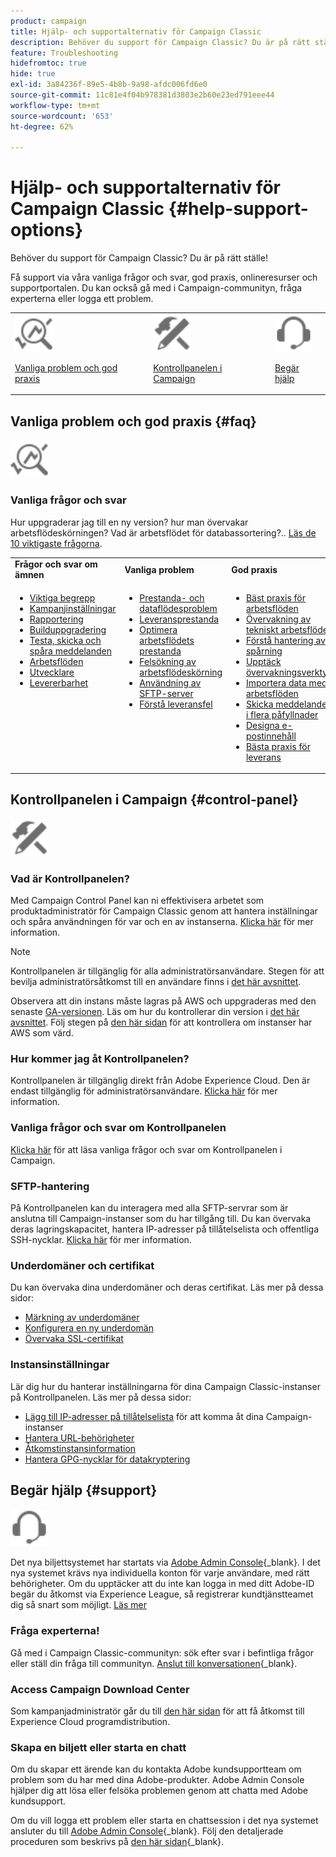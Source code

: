 ```yaml
---
product: campaign
title: Hjälp- och supportalternativ för Campaign Classic
description: Behöver du support för Campaign Classic? Du är på rätt ställe!
feature: Troubleshooting
hidefromtoc: true
hide: true
exl-id: 3a84236f-89e5-4b8b-9a98-afdc006fd6e0
source-git-commit: 11c81e4f04b978381d3803e2b60e23ed791eee44
workflow-type: tm+mt
source-wordcount: '653'
ht-degree: 62%

---
```


# Hjälp- och supportalternativ för Campaign Classic {#help-support-options}

Behöver du support för Campaign Classic? Du är på rätt ställe!

Få support via våra vanliga frågor och svar, god praxis, onlineresurser och supportportalen. Du kan också gå med i Campaign-communityn, fråga experterna eller logga ett problem.

<table>
    <tr>
        <td><img src="platform/using/assets/do-not-localize/icon-faq.svg" width="60px"><p><a href="#faq">Vanliga problem och god praxis</a></p></td>
        <td><img src="platform/using/assets/do-not-localize/icon-control-panel.svg" width="60px"><p><a href="#control-panel">Kontrollpanelen i Campaign</a></p></td>
        <td><img src="platform/using/assets/do-not-localize/icon-support.svg" width="60px"><p><a href="#support">Begär hjälp</a></p></td>
    </tr>
</table>

## Vanliga problem och god praxis {#faq}

<img src="platform/using/assets/do-not-localize/icon-faq.svg" width="60px">

### Vanliga frågor och svar

Hur uppgraderar jag till en ny version? hur man övervakar arbetsflödeskörningen? Vad är arbetsflödet för databassortering?.. [Läs de 10 viktigaste frågorna](platform/using/common-questions.md).

<table>
    <tr><td><strong>Frågor och svar om ämnen</strong></td><td><strong>Vanliga problem</strong></td><td><strong>God praxis</strong></td><td><strong>Instruktioner</strong></td></tr>
    <tr>
    <td valign="top">
        <ul>
        <li><a href="platform/using/faq-key-concepts.md">Viktiga begrepp</a></li>
        <li><a href="platform/using/faq-campaign-config.md">Kampanjinställningar</a></li>
        <li><a href="platform/using/faq-reporting.md">Rapportering</a></li>
        <li><a href="platform/using/faq-build-upgrade.md">Builduppgradering</a></li>
        <li><a href="platform/using/faq-messages.md">Testa, skicka och spåra meddelanden</a></li>
        <li><a href="platform/using/faq-workflows.md">Arbetsflöden</a></li>
        <li><a href="platform/using/faq-developers.md">Utvecklare</a></li>
        <li><a href="delivery/using/monitoring-deliverability.md">Levererbarhet</a></li>
        </ul>
    </td>
    <td valign="top">
        <ul>
        <li><a href="production/using/performance-and-throughput-issues.md">Prestanda- och dataflödesproblem</a></li>
        <li><a href="delivery/using/delivery-performances.md">Leveransprestanda</a></li>
        <li><a href="workflow/using/workflow-best-practices.md">Optimera arbetsflödets prestanda</a></li>
        <li><a href="workflow/using/monitoring-workflow-execution.md">Felsökning av arbetsflödeskörning</a></li>
        <li><a href="platform/using/sftp-server-usage.md">Användning av SFTP-server</a></li>
        <li><a href="delivery/using/understanding-delivery-failures.md">Förstå leveransfel</a></li>
        </ul>
    </td>
   <td valign="top">
        <ul>
        <li><a href="workflow/using/workflow-best-practices.md">Bäst praxis för arbetsflöden</a></li>
        <li><a href="workflow/using/monitoring-technical-workflows.md">Övervakning av tekniskt arbetsflöde</a></li>
        <li><a href="delivery/using/about-message-tracking.md">Förstå hantering av spårning</a></li>
        <li><a href="production/using/monitoring-guidelines.md">Upptäck övervakningsverktyg</a></li>
        <li><a href="platform/using/import-export-workflows.md">Importera data med arbetsflöden</a></li>
        <li><a href="delivery/using/steps-sending-the-delivery.md">Skicka meddelanden i flera påfyllnader</a></li>
        <li><a href="delivery/using/defining-the-email-content.md">Designa e-postinnehåll</a></li>
        <li><a href="delivery/using/delivery-best-practices.md">Bästa praxis för leverans</a></li>
        </ul>
    </td>
    <td valign="top">
        <ul>
        <li><a href="production/using/build-upgrade.md">Uppgradera till den senaste versionen</a></li>
        <li><a href="platform/using/faq-build-upgrade.md">Vanliga frågor och svar om builduppgradering</a></li>
        <li><a href="delivery/using/about-delivery-monitoring.md">Övervaka en leverans</a></li>
        <li><a href="delivery/using/understanding-quarantine-management.md">Förstå karantänhantering</a></li>
        <li><a href="installation/using/get-started-security-privacy.md">Checklista för säkerhet och sekretess</a></li>
        <li><a href="platform/using/privacy-management.md">Sekretess- och medgivandehantering</a></li>
        <li><a href="platform/using/steps-to-create-a-query.md">Utforma en fråga</a></li>
        <li><a href="workflow/using/querying-recipient-table.md">Exempel på frågor</a></li>
        <li><a href="workflow/using/building-a-workflow.md">Bygg ett arbetsflöde</a></li>
        </ul>
    </td>
    </tr>
</table>

## Kontrollpanelen i Campaign {#control-panel}

<img src="platform/using/assets/do-not-localize/icon-control-panel.svg" width="60px">

### Vad är Kontrollpanelen?

Med Campaign Control Panel kan ni effektivisera arbetet som produktadministratör för Campaign Classic genom att hantera inställningar och spåra användningen för var och en av instanserna.
[Klicka här](https://experienceleague.adobe.com/docs/control-panel/using/discover-control-panel/key-features.html?lang=sv) för mer information.

>[!NOTE]
>
>Kontrollpanelen är tillgänglig för alla administratörsanvändare. Stegen för att bevilja administratörsåtkomst till en användare finns i [det här avsnittet](https://experienceleague.adobe.com/docs/control-panel/using/discover-control-panel/managing-permissions.html?lang=sv#discover-control-panel).
>
>Observera att din instans måste lagras på AWS och uppgraderas med den senaste [GA-versionen](rn/using/rn-overview.md). Läs om hur du kontrollerar din version i [det här avsnittet](platform/using/launching-adobe-campaign.md#getting-your-campaign-version). Följ stegen på [den här sidan](https://experienceleague.adobe.com/docs/control-panel/using/faq.html?lang=sv) för att kontrollera om instanser har AWS som värd.

### Hur kommer jag åt Kontrollpanelen?

Kontrollpanelen är tillgänglig direkt från Adobe Experience Cloud. Den är endast tillgänglig för administratörsanvändare. [Klicka här](https://experienceleague.adobe.com/docs/control-panel/using/discover-control-panel/accessing-control-panel.html?lang=sv) för mer information.

### Vanliga frågor och svar om Kontrollpanelen

[Klicka här](https://experienceleague.adobe.com/docs/control-panel/using/faq.html?lang=sv) för att läsa vanliga frågor och svar om Kontrollpanelen i Campaign.

### SFTP-hantering

På Kontrollpanelen kan du interagera med alla SFTP-servrar som är anslutna till Campaign-instanser som du har tillgång till. Du kan övervaka deras lagringskapacitet, hantera IP-adresser på tillåtelselista och offentliga SSH-nycklar. [Klicka här](https://experienceleague.adobe.com/docs/control-panel/using/sftp-management/about-sftp-management.html?lang=sv-SE) för mer information.

### Underdomäner och certifikat

Du kan övervaka dina underdomäner och deras certifikat. Läs mer på dessa sidor:
* [Märkning av underdomäner](https://experienceleague.adobe.com/docs/control-panel/using/subdomains-and-certificates/subdomains-branding.html?lang=sv)
* [Konfigurera en ny underdomän](https://experienceleague.adobe.com/docs/control-panel/using/subdomains-and-certificates/setting-up-new-subdomain.html?lang=sv)
* [Övervaka SSL-certifikat](https://experienceleague.adobe.com/docs/control-panel/using/subdomains-and-certificates/monitoring-ssl-certificates.html?lang=sv)

### Instansinställningar

Lär dig hur du hanterar inställningarna för dina Campaign Classic-instanser på Kontrollpanelen. Läs mer på dessa sidor:
* [Lägg till IP-adresser på tillåtelselista](https://experienceleague.adobe.com/docs/control-panel/using/instances-settings/ip-allow-listing-instance-access.html?lang=sv-SE) för att komma åt dina Campaign-instanser
* [Hantera URL-behörigheter](https://experienceleague.adobe.com/docs/control-panel/using/instances-settings/url-permissions.html?lang=sv)
* [Åtkomstinstansinformation](https://experienceleague.adobe.com/docs/control-panel/using/instances-settings/instance-details.html?lang=sv-SE)
* [Hantera GPG-nycklar för datakryptering](https://experienceleague.adobe.com/docs/control-panel/using/instances-settings/gpg-keys-management.html?lang=sv)

## Begär hjälp {#support}

<img src="platform/using/assets/do-not-localize/icon-support.svg" width="60px">

Det nya biljettsystemet har startats via [Adobe Admin Console](https://adminconsole.adobe.com/overview){_blank}. I det nya systemet krävs nya individuella konton för varje användare, med rätt behörigheter. Om du upptäcker att du inte kan logga in med ditt Adobe-ID begär du åtkomst via Experience League, så registrerar kundtjänstteamet dig så snart som möjligt. [Läs mer](https://helpx.adobe.com/se/enterprise/using/support-for-experience-cloud.html)

### Fråga experterna!

Gå med i Campaign Classic-communityn: sök efter svar i befintliga frågor eller ställ din fråga till communityn. [Anslut till konversationen](https://experienceleaguecommunities.adobe.com/t5/adobe-campaign-classic/ct-p/adobe-campaign-classic-community){_blank}.

### Access Campaign Download Center

Som kampanjadministratör går du till [den här sidan](https://experience.adobe.com/#/downloads/content/software-distributicampaign.html) för att få åtkomst till Experience Cloud programdistribution.

### Skapa en biljett eller starta en chatt

Om du skapar ett ärende kan du kontakta Adobe kundsupportteam om problem som du har med dina Adobe-produkter. Adobe Admin Console hjälper dig att lösa eller felsöka problemen genom att chatta med Adobe kundsupport.

Om du vill logga ett problem eller starta en chattsession i det nya systemet ansluter du till [Adobe Admin Console](https://adminconsole.adobe.com/overview){_blank}. Följ den detaljerade proceduren som beskrivs på [den här sidan](https://helpx.adobe.com/se/enterprise/using/support-for-experience-cloud.html){_blank}.
